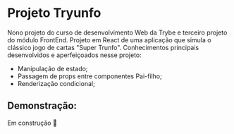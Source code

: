 # Projeto Tryunfo #

Nono projeto do curso de desenvolvimento Web da Trybe e terceiro projeto do módulo FrontEnd. Projeto em React de uma aplicação que simula o clássico jogo de cartas "Super Trunfo". Conhecimentos principais desenvolvidos e aperfeiçoados nesse projeto:

- Manipulação de estado;
- Passagem de props entre componentes Pai-filho;
- Renderização condicional; 

## Demonstração: ##

Em construção :construction: